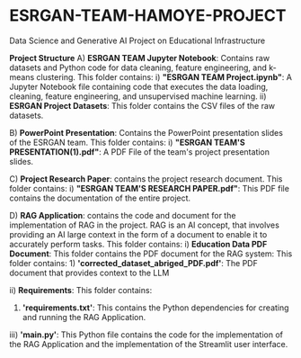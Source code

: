 # ESRGAN-TEAM-HAMOYE-PROJECT
Data Science and Generative AI Project on Educational Infrastructure

**Project Structure**
A) **ESRGAN TEAM Jupyter Notebook**: Contains raw datasets and Python code for data cleaning, feature engineering, and k-means clustering.
  This folder contains:
  i) **"ESRGAN TEAM Project.ipynb"**: A Jupyter Notebook file containing code that executes the data loading, cleaning, feature engineering, and unsupervised machine learning.
 ii) **ESRGAN Project Datasets**: This folder contains the CSV files of the raw datasets.

B) **PowerPoint Presentation**: Contains the PowerPoint presentation slides of the ESRGAN team.
  This folder contains:
  i) **"ESRGAN TEAM'S PRESENTATION(1).pdf"**: A PDF File of the team's project presentation slides.

C) **Project Research Paper**: contains the project research document.
  This folder contains:
  i) **"ESRGAN TEAM'S RESEARCH PAPER.pdf"**: This PDF file contains the documentation of the entire project.

D) **RAG Application**: contains the code and document for the implementation of RAG in the project. RAG is an AI concept, that involves providing an AI large context in the form of a document to enable it to accurately perform tasks.
  This folder contains:
  i) **Education Data PDF Document**: This folder contains the PDF document for the RAG system:
    This folder contains:
    1) **'corrected_dataset_abriged_PDF.pdf'**: The PDF document that provides context to the LLM
    
 ii) **Requirements**: 
   This folder contains:
   1) **'requirements.txt'**: This contains the Python dependencies for creating and running the RAG Application.

iii) **'main.py'**: This Python file contains the code for the implementation of the RAG Application and the implementation of the Streamlit user interface.
